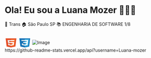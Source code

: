 # Ola! Eu sou a Luana Mozer 🙋🏼‍♀️
🌈 Trans
🏠 São Paulo SP
📚 ENGENHARIA DE SOFTWARE 1/8
<div style="display: inline_block"><br>
  <img align="center" alt="Rafa-HTML" height="30" width="40" src="https://raw.githubusercontent.com/devicons/devicon/master/icons/html5/html5-original.svg">
  <img align="center" alt="Rafa-CSS" height="30" width="40" src="https://raw.githubusercontent.com/devicons/devicon/master/icons/css3/css3-original.svg">
  <img width="200" height="200" alt="Image" src="https://github.com/user-attachments/assets/326ca6e7-b68d-4337-a8cd-56c52da60fae" />
</div>
https://github-readme-stats.vercel.app/api?username=Luana-mozer
